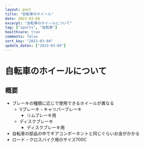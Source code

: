 ```yaml
---
layout: post
title: "自転車のホイール"
date: 2023-03-04
excerpt: "自転車のホイールについて"
tag: ["sports", "自転車"]
healthcare: true
comments: false
sort_key: "2023-03-04"
update_dates: ["2023-03-04"]
---
```


# 自転車のホイールについて

## 概要
 - ブレーキの種類に応じで使用できるホイールが異なる
   - Vブレーキ・キャリパーブレーキ
     - リムブレーキ用
   - ディスクブレーキ
     - ディスクブレーキ用
 - 自転車の部品の中でギアコンポーネントと同じぐらいお金がかかる
 - ロード・クロスバイク用のサイズ700C

